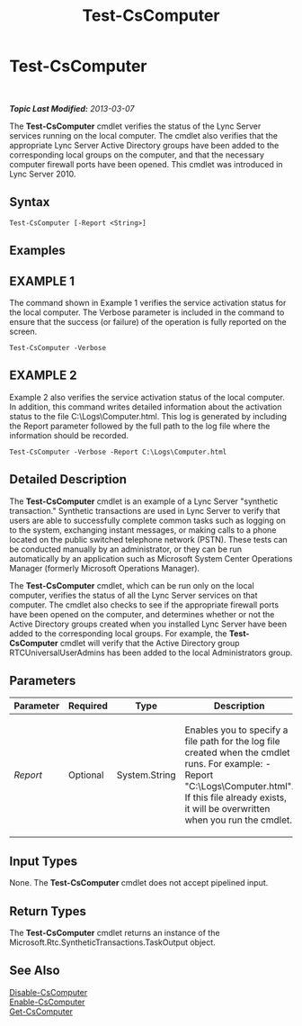 ﻿---
title: Test-CsComputer
TOCTitle: Test-CsComputer
ms:assetid: 0b33d951-510d-445c-9b01-c6431fda6d47
ms:mtpsurl: https://technet.microsoft.com/en-us/library/Gg398162(v=OCS.15)
ms:contentKeyID: 48183374
ms.date: 07/23/2014
mtps_version: v=OCS.15
---

<div data-xmlns="http://www.w3.org/1999/xhtml">

<div class="topic" data-xmlns="http://www.w3.org/1999/xhtml" data-msxsl="urn:schemas-microsoft-com:xslt" data-cs="http://msdn.microsoft.com/en-us/">

<div data-asp="http://msdn2.microsoft.com/asp">

# Test-CsComputer

</div>

<div id="mainSection">

<div id="mainBody">

<span> </span>

_**Topic Last Modified:** 2013-03-07_

The **Test-CsComputer** cmdlet verifies the status of the Lync Server services running on the local computer. The cmdlet also verifies that the appropriate Lync Server Active Directory groups have been added to the corresponding local groups on the computer, and that the necessary computer firewall ports have been opened. This cmdlet was introduced in Lync Server 2010.

<div>

## Syntax

    Test-CsComputer [-Report <String>]

</div>

<div>

## Examples

<div>

## EXAMPLE 1

The command shown in Example 1 verifies the service activation status for the local computer. The Verbose parameter is included in the command to ensure that the success (or failure) of the operation is fully reported on the screen.

    Test-CsComputer -Verbose

</div>

<div>

## EXAMPLE 2

Example 2 also verifies the service activation status of the local computer. In addition, this command writes detailed information about the activation status to the file C:\\Logs\\Computer.html. This log is generated by including the Report parameter followed by the full path to the log file where the information should be recorded.

    Test-CsComputer -Verbose -Report C:\Logs\Computer.html

</div>

</div>

<div>

## Detailed Description

The **Test-CsComputer** cmdlet is an example of a Lync Server "synthetic transaction." Synthetic transactions are used in Lync Server to verify that users are able to successfully complete common tasks such as logging on to the system, exchanging instant messages, or making calls to a phone located on the public switched telephone network (PSTN). These tests can be conducted manually by an administrator, or they can be run automatically by an application such as Microsoft System Center Operations Manager (formerly Microsoft Operations Manager).

The **Test-CsComputer** cmdlet, which can be run only on the local computer, verifies the status of all the Lync Server services on that computer. The cmdlet also checks to see if the appropriate firewall ports have been opened on the computer, and determines whether or not the Active Directory groups created when you installed Lync Server have been added to the corresponding local groups. For example, the **Test-CsComputer** cmdlet will verify that the Active Directory group RTCUniversalUserAdmins has been added to the local Administrators group.

</div>

<div>

## Parameters


<table>
<colgroup>
<col style="width: 25%" />
<col style="width: 25%" />
<col style="width: 25%" />
<col style="width: 25%" />
</colgroup>
<thead>
<tr class="header">
<th>Parameter</th>
<th>Required</th>
<th>Type</th>
<th>Description</th>
</tr>
</thead>
<tbody>
<tr class="odd">
<td><p><em>Report</em></p></td>
<td><p>Optional</p></td>
<td><p>System.String</p></td>
<td><p>Enables you to specify a file path for the log file created when the cmdlet runs. For example: -Report &quot;C:\Logs\Computer.html&quot;. If this file already exists, it will be overwritten when you run the cmdlet.</p></td>
</tr>
</tbody>
</table>


</div>

<div>

## Input Types

None. The **Test-CsComputer** cmdlet does not accept pipelined input.

</div>

<div>

## Return Types

The **Test-CsComputer** cmdlet returns an instance of the Microsoft.Rtc.SyntheticTransactions.TaskOutput object.

</div>

<div>

## See Also


[Disable-CsComputer](disable-cscomputer.md)  
[Enable-CsComputer](enable-cscomputer.md)  
[Get-CsComputer](get-cscomputer.md)  
  

</div>

</div>

<span> </span>

</div>

</div>

</div>

